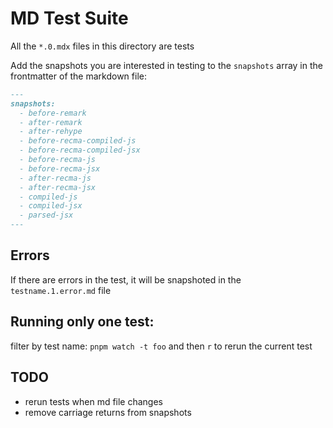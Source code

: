 # MD Test Suite

All the `*.0.mdx` files in this directory are tests

Add the snapshots you are interested in testing to the `snapshots` array in the frontmatter of the markdown file:

```md
---
snapshots:
  - before-remark
  - after-remark
  - after-rehype
  - before-recma-compiled-js
  - before-recma-compiled-jsx
  - before-recma-js
  - before-recma-jsx
  - after-recma-js
  - after-recma-jsx
  - compiled-js
  - compiled-jsx
  - parsed-jsx
---
```

## Errors

If there are errors in the test, it will be snapshoted in the `testname.1.error.md` file

## Running only one test:

filter by test name: `pnpm watch -t foo` and then `r` to rerun the current test

## TODO

- rerun tests when md file changes
- remove carriage returns from snapshots
